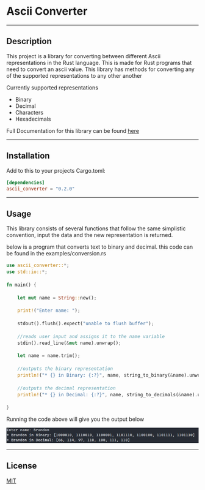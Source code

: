 # Ascii Converter

---

## Description
This project is a library for converting between different Ascii representations in the Rust language.
This is made for Rust programs that need to convert an ascii value.
This library has methods for converting any of the supported representations to any other another

Currently supported representations
- Binary
- Decimal
- Characters
- Hexadecimals

Full Documentation for this library can be found [here](https://docs.rs/ascii_converter)

---

## Installation

Add to this to your projects Cargo.toml:

```toml
[dependencies]
ascii_converter = "0.2.0"
```

---

## Usage
This library consists of several functions that follow the same simplistic convention, input the data and the new representation is returned.

below is a program that converts text to binary and decimal. this code can be found in the examples/conversion.rs 

```rust
use ascii_converter::*;
use std::io::*;

fn main() {

    let mut name = String::new();
    
    print!("Enter name: ");

    stdout().flush().expect("unable to flush buffer");

    //reads user input and assigns it to the name variable
    stdin().read_line(&mut name).unwrap();

    let name = name.trim();

    //outputs the binary representation
    println!("* {} in Binary: {:?}", name, string_to_binary(&name).unwrap());
    
    //outputs the decimal representation
    println!("* {} in Decimal: {:?}", name, string_to_decimals(&name).unwrap());

}
```
Running the code above will give you the output below 

![Output](images/ConversionOutput.jpg)

---

## License

[MIT](LICENSE.md)


